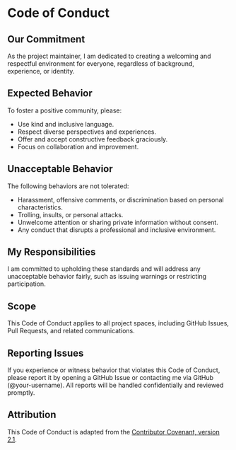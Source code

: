 # Code of Conduct

## Our Commitment

As the project maintainer, I am dedicated to creating a welcoming and respectful environment for everyone, regardless of background, experience, or identity.

## Expected Behavior

To foster a positive community, please:
- Use kind and inclusive language.
- Respect diverse perspectives and experiences.
- Offer and accept constructive feedback graciously.
- Focus on collaboration and improvement.

## Unacceptable Behavior

The following behaviors are not tolerated:
- Harassment, offensive comments, or discrimination based on personal characteristics.
- Trolling, insults, or personal attacks.
- Unwelcome attention or sharing private information without consent.
- Any conduct that disrupts a professional and inclusive environment.

## My Responsibilities

I am committed to upholding these standards and will address any unacceptable behavior fairly, such as issuing warnings or restricting participation.

## Scope

This Code of Conduct applies to all project spaces, including GitHub Issues, Pull Requests, and related communications.

## Reporting Issues

If you experience or witness behavior that violates this Code of Conduct, please report it by opening a GitHub Issue or contacting me via GitHub (@your-username). All reports will be handled confidentially and reviewed promptly.

## Attribution

This Code of Conduct is adapted from the [Contributor Covenant, version 2.1](https://www.contributor-covenant.org/version/2/1/code_of_conduct.html).